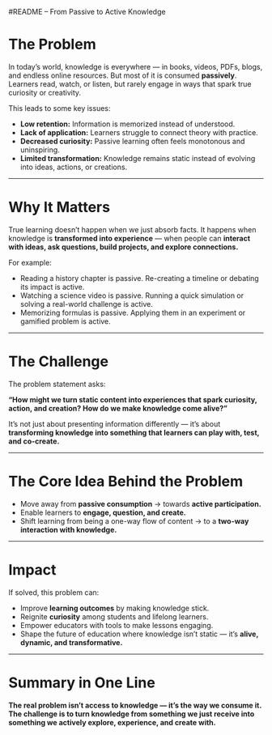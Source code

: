 #README – From Passive to Active Knowledge  

# The Problem  
In today’s world, knowledge is everywhere — in books, videos, PDFs, blogs, and endless online resources. But most of it is consumed **passively**. Learners read, watch, or listen, but rarely engage in ways that spark true curiosity or creativity.  

This leads to some key issues:  
- **Low retention:** Information is memorized instead of understood.  
- **Lack of application:** Learners struggle to connect theory with practice.  
- **Decreased curiosity:** Passive learning often feels monotonous and uninspiring.  
- **Limited transformation:** Knowledge remains static instead of evolving into ideas, actions, or creations.  

---

# Why It Matters  
True learning doesn’t happen when we just absorb facts. It happens when knowledge is **transformed into experience** — when people can **interact with ideas, ask questions, build projects, and explore connections.**  

For example:  
- Reading a history chapter is passive. Re-creating a timeline or debating its impact is active.  
- Watching a science video is passive. Running a quick simulation or solving a real-world challenge is active.  
- Memorizing formulas is passive. Applying them in an experiment or gamified problem is active.  

---

# The Challenge  
The problem statement asks:  

**“How might we turn static content into experiences that spark curiosity, action, and creation? How do we make knowledge come alive?”**  

It’s not just about presenting information differently — it’s about **transforming knowledge into something that learners can play with, test, and co-create.**  

---

# The Core Idea Behind the Problem  
- Move away from **passive consumption** → towards **active participation.**  
- Enable learners to **engage, question, and create.**  
- Shift learning from being a one-way flow of content → to a **two-way interaction with knowledge.**  

---

# Impact  
If solved, this problem can:  
- Improve **learning outcomes** by making knowledge stick.  
- Reignite **curiosity** among students and lifelong learners.  
- Empower educators with tools to make lessons engaging.  
- Shape the future of education where knowledge isn’t static — it’s **alive, dynamic, and transformative.**  

---

# Summary in One Line  
**The real problem isn’t access to knowledge — it’s the way we consume it. The challenge is to turn knowledge from something we just receive into something we actively explore, experience, and create with.**  
